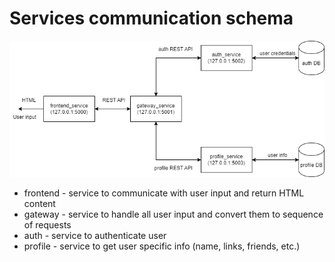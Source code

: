# Services communication schema

![Services schema](assets/micro-service-schema.drawio.png)

- frontend - service to communicate with user input and return HTML content
- gateway - service to handle all user input and convert them to sequence of requests
- auth - service to authenticate user
- profile - service to get user specific info (name, links, friends, etc.)